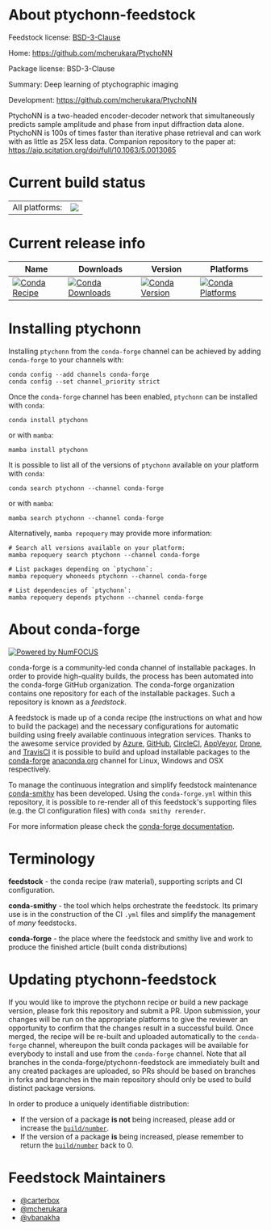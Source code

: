 About ptychonn-feedstock
========================

Feedstock license: [BSD-3-Clause](https://github.com/conda-forge/ptychonn-feedstock/blob/main/LICENSE.txt)

Home: https://github.com/mcherukara/PtychoNN

Package license: BSD-3-Clause

Summary: Deep learning of ptychographic imaging

Development: https://github.com/mcherukara/PtychoNN

PtychoNN is a two-headed encoder-decoder network that simultaneously predicts sample amplitude and phase from input diffraction data alone. PtychoNN is 100s of times faster than iterative phase retrieval and can work with as little as 25X less data.
Companion repository to the paper at: https://aip.scitation.org/doi/full/10.1063/5.0013065


Current build status
====================


<table><tr><td>All platforms:</td>
    <td>
      <a href="https://dev.azure.com/conda-forge/feedstock-builds/_build/latest?definitionId=17648&branchName=main">
        <img src="https://dev.azure.com/conda-forge/feedstock-builds/_apis/build/status/ptychonn-feedstock?branchName=main">
      </a>
    </td>
  </tr>
</table>

Current release info
====================

| Name | Downloads | Version | Platforms |
| --- | --- | --- | --- |
| [![Conda Recipe](https://img.shields.io/badge/recipe-ptychonn-green.svg)](https://anaconda.org/conda-forge/ptychonn) | [![Conda Downloads](https://img.shields.io/conda/dn/conda-forge/ptychonn.svg)](https://anaconda.org/conda-forge/ptychonn) | [![Conda Version](https://img.shields.io/conda/vn/conda-forge/ptychonn.svg)](https://anaconda.org/conda-forge/ptychonn) | [![Conda Platforms](https://img.shields.io/conda/pn/conda-forge/ptychonn.svg)](https://anaconda.org/conda-forge/ptychonn) |

Installing ptychonn
===================

Installing `ptychonn` from the `conda-forge` channel can be achieved by adding `conda-forge` to your channels with:

```
conda config --add channels conda-forge
conda config --set channel_priority strict
```

Once the `conda-forge` channel has been enabled, `ptychonn` can be installed with `conda`:

```
conda install ptychonn
```

or with `mamba`:

```
mamba install ptychonn
```

It is possible to list all of the versions of `ptychonn` available on your platform with `conda`:

```
conda search ptychonn --channel conda-forge
```

or with `mamba`:

```
mamba search ptychonn --channel conda-forge
```

Alternatively, `mamba repoquery` may provide more information:

```
# Search all versions available on your platform:
mamba repoquery search ptychonn --channel conda-forge

# List packages depending on `ptychonn`:
mamba repoquery whoneeds ptychonn --channel conda-forge

# List dependencies of `ptychonn`:
mamba repoquery depends ptychonn --channel conda-forge
```


About conda-forge
=================

[![Powered by
NumFOCUS](https://img.shields.io/badge/powered%20by-NumFOCUS-orange.svg?style=flat&colorA=E1523D&colorB=007D8A)](https://numfocus.org)

conda-forge is a community-led conda channel of installable packages.
In order to provide high-quality builds, the process has been automated into the
conda-forge GitHub organization. The conda-forge organization contains one repository
for each of the installable packages. Such a repository is known as a *feedstock*.

A feedstock is made up of a conda recipe (the instructions on what and how to build
the package) and the necessary configurations for automatic building using freely
available continuous integration services. Thanks to the awesome service provided by
[Azure](https://azure.microsoft.com/en-us/services/devops/), [GitHub](https://github.com/),
[CircleCI](https://circleci.com/), [AppVeyor](https://www.appveyor.com/),
[Drone](https://cloud.drone.io/welcome), and [TravisCI](https://travis-ci.com/)
it is possible to build and upload installable packages to the
[conda-forge](https://anaconda.org/conda-forge) [anaconda.org](https://anaconda.org/)
channel for Linux, Windows and OSX respectively.

To manage the continuous integration and simplify feedstock maintenance
[conda-smithy](https://github.com/conda-forge/conda-smithy) has been developed.
Using the ``conda-forge.yml`` within this repository, it is possible to re-render all of
this feedstock's supporting files (e.g. the CI configuration files) with ``conda smithy rerender``.

For more information please check the [conda-forge documentation](https://conda-forge.org/docs/).

Terminology
===========

**feedstock** - the conda recipe (raw material), supporting scripts and CI configuration.

**conda-smithy** - the tool which helps orchestrate the feedstock.
                   Its primary use is in the construction of the CI ``.yml`` files
                   and simplify the management of *many* feedstocks.

**conda-forge** - the place where the feedstock and smithy live and work to
                  produce the finished article (built conda distributions)


Updating ptychonn-feedstock
===========================

If you would like to improve the ptychonn recipe or build a new
package version, please fork this repository and submit a PR. Upon submission,
your changes will be run on the appropriate platforms to give the reviewer an
opportunity to confirm that the changes result in a successful build. Once
merged, the recipe will be re-built and uploaded automatically to the
`conda-forge` channel, whereupon the built conda packages will be available for
everybody to install and use from the `conda-forge` channel.
Note that all branches in the conda-forge/ptychonn-feedstock are
immediately built and any created packages are uploaded, so PRs should be based
on branches in forks and branches in the main repository should only be used to
build distinct package versions.

In order to produce a uniquely identifiable distribution:
 * If the version of a package **is not** being increased, please add or increase
   the [``build/number``](https://docs.conda.io/projects/conda-build/en/latest/resources/define-metadata.html#build-number-and-string).
 * If the version of a package **is** being increased, please remember to return
   the [``build/number``](https://docs.conda.io/projects/conda-build/en/latest/resources/define-metadata.html#build-number-and-string)
   back to 0.

Feedstock Maintainers
=====================

* [@carterbox](https://github.com/carterbox/)
* [@mcherukara](https://github.com/mcherukara/)
* [@vbanakha](https://github.com/vbanakha/)


